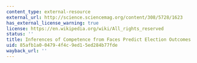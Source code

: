 ```yaml
---
content_type: external-resource
external_url: http://science.sciencemag.org/content/308/5728/1623
has_external_license_warning: true
license: https://en.wikipedia.org/wiki/All_rights_reserved
status: ''
title: Inferences of Competence from Faces Predict Election Outcomes
uid: 85afb1a0-0479-4f4c-9ed1-5ed284b77fde
wayback_url: ''
---
```

